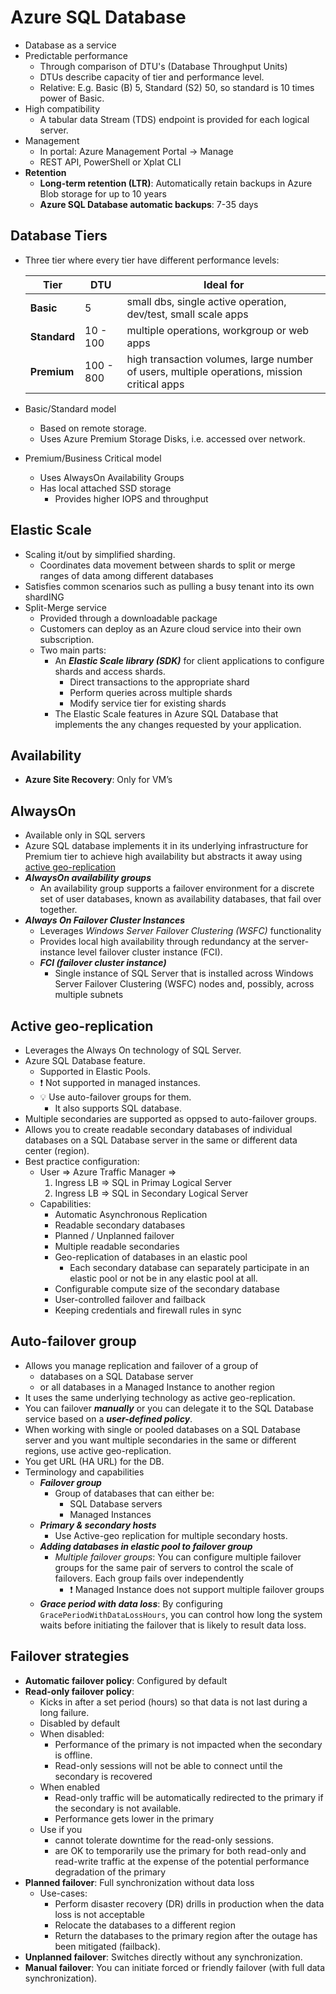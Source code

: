 # Azure SQL Database

- Database as a service
- Predictable performance
  - Through comparison of DTU's (Database Throughput Units)
  - DTUs describe capacity of tier and performance level.
  - Relative: E.g. Basic (B) 5, Standard (S2) 50, so standard is 10 times power of Basic.
- High compatibility
  - A tabular data Stream (TDS) endpoint is provided for each logical server.
- Management
  - In portal: Azure Management Portal -> Manage
  - REST API, PowerShell or Xplat CLI
- **Retention**
  - **Long-term retention (LTR)**: Automatically retain backups in Azure Blob storage for up to 10 years
  - **Azure SQL Database automatic backups**: 7-35 days

## Database Tiers

- Three tier where every tier have different performance levels:

    | Tier | DTU | Ideal for |
    | ---- | --- | --------- |
    | **Basic** | 5 | small dbs, single active operation, dev/test, small scale apps |
    | **Standard** | 10 - 100 | multiple operations, workgroup or web apps |
    | **Premium** | 100 - 800 | high transaction volumes, large number of users, multiple operations, mission critical apps |
- Basic/Standard model
  - Based on remote storage.
  - Uses Azure Premium Storage Disks, i.e. accessed over network.
- Premium/Business Critical model
  - Uses AlwaysOn Availability Groups
  - Has local attached SSD storage
    - Provides higher IOPS and throughput

## Elastic Scale

- Scaling it/out by simplified sharding.
  - Coordinates data movement between shards to split or merge ranges of data among different databases
- Satisfies common scenarios such as pulling a busy tenant into its own shardING
- Split-Merge service
  - Provided through a downloadable package
  - Customers can deploy as an Azure cloud service into their own subscription.
  - Two main parts:
    - An ***Elastic Scale library (SDK)*** for client applications to configure shards and access shards.
      - Direct transactions to the appropriate shard
      - Perform queries across multiple shards
      - Modify service tier for existing shards
    - The Elastic Scale features in Azure SQL Database that implements the any changes requested by your application.

## Availability

- **Azure Site Recovery**: Only for VM’s

## AlwaysOn

- Available only in SQL servers
- Azure SQL database implements it in its underlying infrastructure for Premium tier to achieve high availability but abstracts it away using [active geo-replication](#active-geo-replication)
- ***AlwaysOn availability groups***
  - An availability group supports a failover environment for a discrete set of user databases, known as availability databases, that fail over together.
- ***Always On Failover Cluster Instances***
  - Leverages *Windows Server Failover Clustering (WSFC)* functionality
  - Provides local high availability through redundancy at the server-instance level failover cluster instance (FCI).
  - ***FCI (failover cluster instance)***
    - Single instance of SQL Server that is installed across Windows Server Failover Clustering (WSFC) nodes and, possibly, across multiple subnets

## Active geo-replication

- Leverages the Always On technology of SQL Server.
- Azure SQL Database feature.
  - Supported in Elastic Pools.
  - ❗ Not supported in managed instances.
  - 💡 Use auto-failover groups for them.
    - It also supports SQL database.
- Multiple secondaries are supported as oppsed to auto-failover groups.
- Allows you to create readable secondary databases of individual databases on a SQL Database server in the same or different data center (region).
- Best practice configuration:
  - User => Azure Traffic Manager =>
    1. Ingress LB => SQL in Primay Logical Server
    2. Ingress LB => SQL in Secondary Logical Server
  - Capabilities:
    - Automatic Asynchronous Replication
    - Readable secondary databases
    - Planned / Unplanned failover
    - Multiple readable secondaries
    - Geo-replication of databases in an elastic pool
      - Each secondary database can separately participate in an elastic pool or not be in any elastic pool at all.
    - Configurable compute size of the secondary database
    - User-controlled failover and failback
    - Keeping credentials and firewall rules in sync

## Auto-failover group

- Allows you manage replication and failover of a group of
  - databases on a SQL Database server
  - or all databases in a Managed Instance to another region
- It uses the same underlying technology as active geo-replication.
- You can failover ***manually*** or you can delegate it to the SQL Database service based on a ***user-defined policy***.
- When working with single or pooled databases on a SQL Database server and you want multiple secondaries in the same or different regions, use active geo-replication.
- You get URL (HA URL) for the DB.
- Terminology and capabilities
  - ***Failover group***
    - Group of databases that can either be:
      - SQL Database servers
      - Managed Instances
  - ***Primary & secondary hosts***
    - Use Active-geo replication for multiple secondary hosts.
  - ***Adding databases in elastic pool to failover group***
    - *Multiple failover groups*: You can configure multiple failover groups for the same pair of servers to control the scale of failovers. Each group fails over independently
      - ❗ Managed Instance does not support multiple failover groups
  - ***Grace period with data loss***: By configuring `GracePeriodWithDataLossHours`, you can control how long the system waits before initiating the failover that is likely to result data loss.

## Failover strategies

- **Automatic failover policy**: Configured by default
- **Read-only failover policy**:
  - Kicks in after a set period (hours) so that data is not last during a long failure.
  - Disabled by default
  - When disabled:
    - Performance of the primary is not impacted when the secondary is offline.
    - Read-only sessions will not be able to connect until the secondary is recovered
  - When enabled
    - Read-only traffic will be automatically redirected to the primary if the secondary is not available.
    - Performance gets lower in the primary
  - Use if you
    - cannot tolerate downtime for the read-only sessions.
    - are OK to temporarily use the primary for both read-only and read-write traffic at the expense of the potential performance degradation of the primary
- **Planned failover**: Full synchronization without data loss
  - Use-cases:
    - Perform disaster recovery (DR) drills in production when the data loss is not acceptable
    - Relocate the databases to a different region
    - Return the databases to the primary region after the outage has been mitigated (failback).
- **Unplanned failover**: Switches directly without any synchronization.
- **Manual failover**: You can initiate forced or friendly failover (with full data synchronization).
